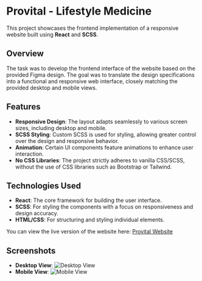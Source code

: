 # Provital - Lifestyle Medicine

This project showcases the frontend implementation of a responsive website built using **React** and **SCSS**.

## Overview

The task was to develop the frontend interface of the website based on the provided Figma design. The goal was to translate the design specifications into a functional and responsive web interface, closely matching the provided desktop and mobile views.

## Features

- **Responsive Design**: The layout adapts seamlessly to various screen sizes, including desktop and mobile.
- **SCSS Styling**: Custom SCSS is used for styling, allowing greater control over the design and responsive behavior.
- **Animation**: Certain UI components feature animations to enhance user interaction.
- **No CSS Libraries**: The project strictly adheres to vanilla CSS/SCSS, without the use of CSS libraries such as Bootstrap or Tailwind.

## Technologies Used

- **React**: The core framework for building the user interface.
- **SCSS**: For styling the components with a focus on responsiveness and design accuracy.
- **HTML/CSS**: For structuring and styling individual elements.
  
You can view the live version of the website here: [Provital Website](https://provitalwebsite.vercel.app/)

## Screenshots

- **Desktop View**: ![Desktop View](link_to_screenshot)  
- **Mobile View**: ![Mobile View](link_to_screenshot)
